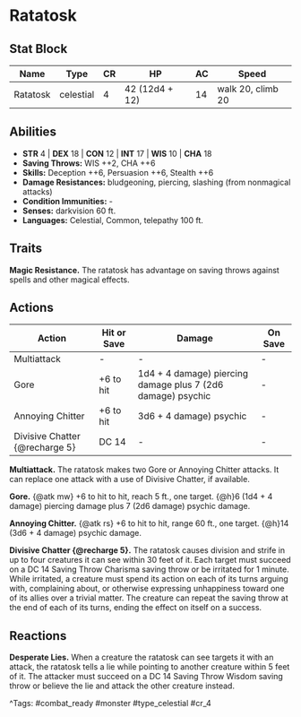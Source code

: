 # Ratatosk

## Stat Block

| Name | Type | CR | HP | AC | Speed |
|------|------|----|----|----|-------|
| Ratatosk | celestial | 4 | 42 (12d4 + 12) | 14 | walk 20, climb 20 |

## Abilities

- **STR** 4 | **DEX** 18 | **CON** 12 | **INT** 17 | **WIS** 10 | **CHA** 18
- **Saving Throws:** WIS ++2, CHA ++6  
- **Skills:** Deception ++6, Persuasion ++6, Stealth ++6  
- **Damage Resistances:** bludgeoning, piercing, slashing (from nonmagical attacks)  
- **Condition Immunities:** -  
- **Senses:** darkvision 60 ft.  
- **Languages:** Celestial, Common, telepathy 100 ft.

## Traits

**Magic Resistance.** The ratatosk has advantage on saving throws against spells and other magical effects.


## Actions

| Action | Hit or Save | Damage | On Save |
|--------|--------------|--------|----------|
| Multiattack | - | - | - |
| Gore | +6 to hit | 1d4 + 4 damage) piercing damage plus 7 (2d6 damage) psychic | - |
| Annoying Chitter | +6 to hit | 3d6 + 4 damage) psychic | - |
| Divisive Chatter {@recharge 5} | DC 14 | - | - |

**Multiattack.** The ratatosk makes two Gore or Annoying Chitter attacks. It can replace one attack with a use of Divisive Chatter, if available.

**Gore.** {@atk mw} +6 to hit to hit, reach 5 ft., one target. {@h}6 (1d4 + 4 damage) piercing damage plus 7 (2d6 damage) psychic damage.

**Annoying Chitter.** {@atk rs} +6 to hit to hit, range 60 ft., one target. {@h}14 (3d6 + 4 damage) psychic damage.

**Divisive Chatter {@recharge 5}.** The ratatosk causes division and strife in up to four creatures it can see within 30 feet of it. Each target must succeed on a DC 14 Saving Throw Charisma saving throw or be irritated for 1 minute. While irritated, a creature must spend its action on each of its turns arguing with, complaining about, or otherwise expressing unhappiness toward one of its allies over a trivial matter. The creature can repeat the saving throw at the end of each of its turns, ending the effect on itself on a success.

## Reactions

**Desperate Lies.** When a creature the ratatosk can see targets it with an attack, the ratatosk tells a lie while pointing to another creature within 5 feet of it. The attacker must succeed on a DC 14 Saving Throw Wisdom saving throw or believe the lie and attack the other creature instead.



^Tags: #combat_ready #monster #type_celestial #cr_4